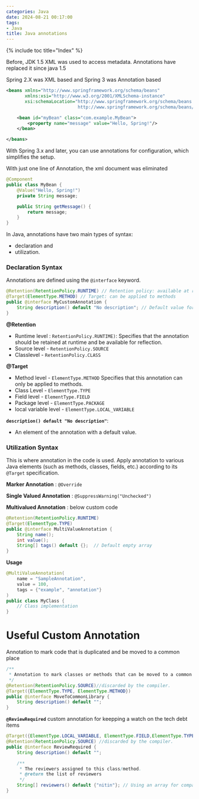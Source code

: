 ```yaml
---
categories: Java
date: 2024-08-21 00:17:00
tags:
- Java
title: Java annotations
---
```


{% include toc title="Index" %}

Before, JDK 1.5 XML was used to access metadata. Annotations have replaced it
since java 1.5

Spring 2.X was XML based and Spring 3 was Annotation based

```xml
<beans xmlns="http://www.springframework.org/schema/beans"
       xmlns:xsi="http://www.w3.org/2001/XMLSchema-instance"
       xsi:schemaLocation="http://www.springframework.org/schema/beans
                           http://www.springframework.org/schema/beans/spring-beans.xsd">

    <bean id="myBean" class="com.example.MyBean">
        <property name="message" value="Hello, Spring!"/>
    </bean>

</beans>
```

With Spring 3.x and later, you can use annotations for configuration, which
simplifies the setup.

With just one line of Annotation, the xml document was eliminated

```java
@Component
public class MyBean {
    @Value("Hello, Spring!")
    private String message;

    public String getMessage() {
        return message;
    }
}
```

In Java, annotations have two main types of syntax:

- declaration and
- utilization.

### Declaration Syntax

Annotations are defined using the `@interface` keyword.

```java
@Retention(RetentionPolicy.RUNTIME) // Retention policy: available at runtime
@Target(ElementType.METHOD) // Target: can be applied to methods
public @interface MyCustomAnnotation {
    String description() default "No description"; // Default value for the annotation
}
```

**@Retention**

- Runtime level : `RetentionPolicy.RUNTIME)`: Specifies that the annotation
  should be retained at runtime and be available for reflection.
- Source level - `RetentionPolicy.SOURCE`
- Classlevel - `RetentionPolicy.CLASS`

**@Target**

- Method level - `ElementType.METHOD` Specifies that this annotation can only be
  applied to methods.
- Class Level - `ElementType.TYPE`
- Field level - `ElementType.FIELD`
- Package level - `ElementType.PACKAGE`
- local variable level - `ElementType.LOCAL_VARIABLE`

**`description() default "No description"`**:

- An element of the annotation with a default value.

### Utilization Syntax

This is where annotation in the code is used.
Apply annotation to various Java elements (such as methods, classes, fields,
etc.) according to its `@Target` specification.

**Marker Annotation** : `@Override`

**Single Valued Annotation** : `@SuppressWarning("Unchecked")`

**Multivalued Annotation** : below custom code

```java
@Retention(RetentionPolicy.RUNTIME)
@Target(ElementType.TYPE)
public @interface MultiValueAnnotation {
    String name();
    int value();
    String[] tags() default {};  // Default empty array
}
```

**Usage**

```java
@MultiValueAnnotation(
    name = "SampleAnnotation",
    value = 100,
    tags = {"example", "annotation"}
)
public class MyClass {
    // Class implementation
}
```

# Useful Custom Annotation

Annotation to mark code that is duplicated and be moved to a common place

```java
/**
 * Annotation to mark classes or methods that can be moved to a common library.
 */
@Retention(RetentionPolicy.SOURCE)//discarded by the compiler.
@Target({ElementType.TYPE, ElementType.METHOD})
public @interface MoveToCommonLibrary {
    String description() default "";
}
```

**`@ReviewRequired`** custom annotation for keepping a watch on the tech debt
items

```java
@Target({ElementType.LOCAL_VARIABLE, ElementType.FIELD,ElementType.TYPE, ElementType.METHOD, ElementType.PACKAGE})
@Retention(RetentionPolicy.SOURCE) //discarded by the compiler.
public @interface ReviewRequired {
    String description() default "";

    /**
     * The reviewers assigned to this class/method.
     * @return the list of reviewers
     */
    String[] reviewers() default {"nitin"}; // Using an array for compatibility
}
```